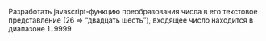 Разработать javascript-функцию преобразования числа в его текстовое представление (26 => “двадцать
шесть”), входящее число находится в диапазоне 1..9999

